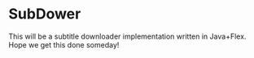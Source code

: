 SubDower
========

This will be a subtitle downloader implementation written in Java+Flex. Hope we get this done someday!